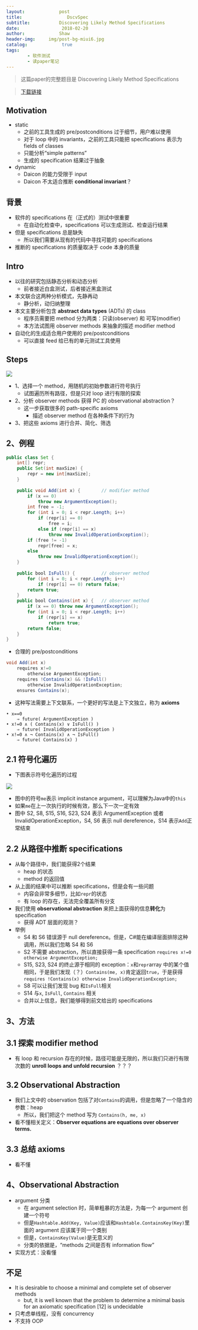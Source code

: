 ```yaml
---
layout:             post
title:                 DscvSpec
subtitle:           Discovering Likely Method Specifications
date:      	         2018-02-20
author:             Shaw
header-img:     img/post-bg-miui6.jpg
catalog: 	         true
tags:
        - 软件测试
        - 读paper笔记
---
```


> 这篇paper的完整题目是 
Discovering Likely Method Specifications

>[下载链接](https://www.microsoft.com/en-us/research/wp-content/uploads/2006/03/tr-2005-146.pdf) 

Motivation
-
- static
	- 之前的工具生成的 pre/postconditions 过于细节，用户难以使用
	- 对于 loop 中的 invariants，之前的工具只能把 specifications 表示为 fields of classes
	- 只能分析“simple patterns”
	- 生成的 specification 结果过于抽象
- dynamic
	- Daicon 的能力受限于 input
	- Daicon 不太适合推断 **conditional invariant**？

背景
-
- 软件的 specifications 在（正式的）测试中很重要
	- 在自动化检查中，specifications 可以生成测试、检查运行结果
- 但是 specifications 总是缺失
	- 所以我们需要从现有的代码中寻找可能的 specifications
- 推断的 specifications 的质量取决于 code 本身的质量

Intro
-
- 以往的研究包括静态分析和动态分析
	- 前者接近白盒测试，后者接近黑盒测试
- 本文联合这两种分析模式，先静再动
	- 静分析，动归纳整理
- 本文主要分析包含 **abstract data types** (ADTs) 的 class
	- 程序员需要把 method 分为两类：只读(observer) 和 可写(modifier)
	- 本方法试图用 observer methods 来抽象的描述 modifier method
- 自动化的生成适合用户使用的 pre/postconditions
	- 可以直接 feed 给已有的单元测试工具使用

Steps
-
![](https://raw.githubusercontent.com/xiaoran-tang/xiaoran-tang.github.io/master/img/DscvSpec.png)

- 1、选择一个 method，用随机的初始参数进行符号执行
	- 试图遍历所有路径，但是只对 loop 进行有限的探索
- 2、分析 observer methods 获得 PC 的 observational abstraction？
	- 这一步获取很多的 path-specific axioms
		- 描述 observer method 在各种条件下的行为
- 3、把这些 axioms 进行合并、简化、筛选

2、例程
-
```java
public class Set {
	int[] repr;
	public Set(int maxSize) { 
		repr = new int[maxSize]; 
	}
	
	public void Add(int x) {		// modifier method
		if (x == 0) 
			throw new ArgumentException();
		int free = -1;
		for (int i = 0; i < repr.Length; i++)
			if (repr[i] == 0) 
				free = i;
			else if (repr[i] == x)
				throw new InvalidOperationException();
		if (free != -1) 
			repr[free] = x;
		else
			throw new InvalidOperationException();
	}
	
	public bool IsFull() {			// observer method
		for (int i = 0; i < repr.Length; i++)
			if (repr[i] == 0) return false;
		return true;
	}
	public bool Contains(int x) {	// observer method
		if (x == 0) throw new ArgumentException();
		for (int i = 0; i < repr.Length; i++)
			if (repr[i] == x) 
				return true;
		return false;
	}
}
```

- 合理的 pre/postconditions

```java
void Add(int x)
	requires x!=0
		otherwise ArgumentException;
	requires !Contains(x) && !IsFull()
		otherwise InvalidOperationException;
	ensures Contains(x);
```

- 这种写法需要上下文联系，一个更好的写法是上下文独立，称为 **axioms**

```
• x==0 
	⇒ future( ArgumentException )
• x!=0 ∧ ( Contains(x) ∨ IsFull() )
	⇒ future( InvalidOperationException )
• x!=0 ∧ ¬ Contains(x) ∧ ¬ IsFull()
	⇒ future( Contains(x) )
```

2.1 符号化遍历
-
- 下图表示符号化遍历的过程

![](https://raw.githubusercontent.com/xiaoran-tang/xiaoran-tang.github.io/master/img/DscvSpec_1.png)

- 图中的符号`me`表示 implicit instance argument，可以理解为Java中的`this`
- 如果`me`在上一次执行的时候有效，那么下一次一定有效
- 图中 S2, S8, S15, S16, S23, S24 表示 ArgumentException 或者 InvalidOperationException，S4, S6 表示 null dereference，S14 表示`Add`正常结束

2.2 从路径中推断 specifications
-
- 从每个路径中，我们能获得2个结果
	- heap 的状态
	- method 的返回值
- 从上面的结果中可以推断 specifications，但是会有一些问题
	- 内容会非常多细节，比如`repr`的状态
	- 有 loop 的存在，无法完全覆盖所有分支
- 我们使用 **observational abstraction** 来把上面获得的信息**转化**为 specification
	- 获得 ADT 层面的观测？
- 举例
	- S4 和 S6 错误源于 null dereference。但是，C#能在编译层面排除这种调用，所以我们忽略 S4 和 S6
	- S2 不需要 abstraction，所以直接获得一条 specification `requires x!=0 otherwise ArgumentException;`
	- S15, S23, S24 的终止源于相同的 exception：`x`和`repr`array 中的某个值相同，于是我们发现（？）`Contains(me, x)`肯定返回`true`，于是获得`requires !Contains(x)
otherwise InvalidOperationException;`
	- S8 可以让我们发现 bug 和`IsFull`相关
	- S14 与`x`, `IsFull`, `Contains` 相关
	- 合并以上信息，我们能够得到前文给出的 specifications
	
3、方法
-

3.1 探索 modifier method
-
- 有 loop 和 recursion 存在的时候，路径可能是无限的，所以我们只进行有限次数的 **unroll loops and unfold recursion** ？？？

3.2 Observational Abstraction
-
- 我们上文中的 observation 包括了对`Contains`的调用，但是忽略了一个隐含的参数：heap
	- 所以，我们把这个 method 写为 `Contains(h, me, x)`
- 看不懂相关定义：**Observer equations are equations over observer terms.**

3.3 总结 axioms
-
- 看不懂

4、Observational Abstraction
-
- argument 分类
	- 在 argument selection 时，简单粗暴的方法是，为每一个 argument 创建一个符号
	- 但是`Hashtable.Add(Key, Value)`应该和`Hashtable.ContainsKey(Key)`里面的 argument 应该属于同一个类别
	- 但是，`ContainsKey(Value)`是无意义的
	- 分类的依据是，“methods 之间是否有 information flow”
- 实现方式：没看懂

不足
-
- It is desirable to choose a minimal and complete set of observer methods
	- but, it is well known that the problem to determine a minimal basis for an axiomatic specification [12] is undecidable
- 只考虑单线程，没有 concurrency
- 不支持 OOP